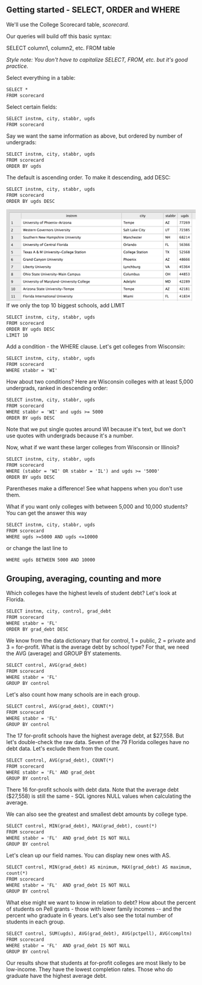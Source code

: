 ## Getting started - SELECT, ORDER and WHERE

We'll use the College Scorecard table, *scorecard*.

Our queries will build off this basic syntax:

SELECT column1, column2, etc.
FROM table

*Style note: You don't have to capitalize SELECT, FROM, etc. but it's good practice.*

Select everything in a table:
```
SELECT *
FROM scorecard
```


Select certain fields:
```
SELECT instnm, city, stabbr, ugds
FROM scorecard
```


Say we want the same information as above, but ordered by number of undergrads:

```
SELECT instnm, city, stabbr, ugds
FROM scorecard
ORDER BY ugds
```

The default is ascending order. To make it descending, add DESC:
```
SELECT instnm, city, stabbr, ugds
FROM scorecard
ORDER BY ugds DESC
```
![alt text](ss1.png)
If we only the top 10 biggest schools, add LIMIT
```
SELECT instnm, city, stabbr, ugds
FROM scorecard
ORDER BY ugds DESC
LIMIT 10
```


Add a condition - the WHERE clause. Let's get colleges from Wisconsin:

```
SELECT instnm, city, stabbr, ugds
FROM scorecard
WHERE stabbr = 'WI'
```


How about two conditions? Here are Wisconsin colleges with at least 5,000 undergrads, ranked in descending order:

```
SELECT instnm, city, stabbr, ugds
FROM scorecard
WHERE stabbr = 'WI' and ugds >= 5000
ORDER BY ugds DESC
```
Note that we put single quotes around WI because it's text, but we don't use quotes with undergrads because it's a number.

Now, what if we want these larger colleges from Wisconsin or Illinois?
```
SELECT instnm, city, stabbr, ugds
FROM scorecard
WHERE (stabbr = 'WI' OR stabbr = 'IL') and ugds >= '5000'
ORDER BY ugds DESC
```
Parentheses make a difference! See what happens when you don't use them.

What if you want only colleges with between 5,000 and 10,000 students? You can get the answer this way
```
SELECT instnm, city, stabbr, ugds
FROM scorecard
WHERE ugds >=5000 AND ugds <=10000
```
or change the last line to 
```
WHERE ugds BETWEEN 5000 AND 10000
```

## Grouping, averaging, counting and more

Which colleges have the highest levels of student debt? Let's look at Florida.

```
SELECT instnm, city, control, grad_debt
FROM scorecard
WHERE stabbr = 'FL'
ORDER BY grad_debt DESC
```
We know from the data dictionary that for control, 1 = public, 2 = private and 3 = for-profit. What is the average debt by school type? For that, we need the AVG (average) and GROUP BY statements.

```
SELECT control, AVG(grad_debt)
FROM scorecard
WHERE stabbr = 'FL'
GROUP BY control
```
Let's also count how many schools are in each group.
```
SELECT control, AVG(grad_debt), COUNT(*)
FROM scorecard
WHERE stabbr = 'FL'
GROUP BY control
```
The 17 for-profit schools have the highest average debt, at $27,558. 
But let's double-check the raw data. Seven of the 79 Florida colleges have no debt data. Let's exclude them from the count.

```
SELECT control, AVG(grad_debt), COUNT(*)
FROM scorecard
WHERE stabbr = 'FL' AND grad_debt 
GROUP BY control
```
There 16 for-profit schools with debt data. Note that the average debt ($27,558) is still the same - SQL ignores NULL values when calculating the average.

We can also see the greatest and smallest debt amounts by college type.
```
SELECT control, MIN(grad_debt), MAX(grad_debt), count(*)
FROM scorecard
WHERE stabbr = 'FL'  AND grad_debt IS NOT NULL
GROUP BY control
```
Let's clean up our field names. You can display new ones with AS.
```
SELECT control, MIN(grad_debt) AS minimum, MAX(grad_debt) AS maximum, count(*)
FROM scorecard
WHERE stabbr = 'FL'  AND grad_debt IS NOT NULL
GROUP BY control
```
What else might we want to know in relation to debt? How about the percent of students on Pell grants - those with lower family incomes -- and the percent who graduate in 6 years. Let's also see the total number of students in each group.
```
SELECT control, SUM(ugds), AVG(grad_debt), AVG(pctpell), AVG(compltn)
FROM scorecard
WHERE stabbr = 'FL'  AND grad_debt IS NOT NULL
GROUP BY control
```
Our results show that students at for-profit colleges are most likely to be low-income. They have the lowest completion rates. Those who do graduate have the highest average debt.
